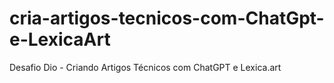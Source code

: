 # cria-artigos-tecnicos-com-ChatGpt-e-LexicaArt
Desafio Dio - Criando Artigos Técnicos com ChatGPT e Lexica.art

